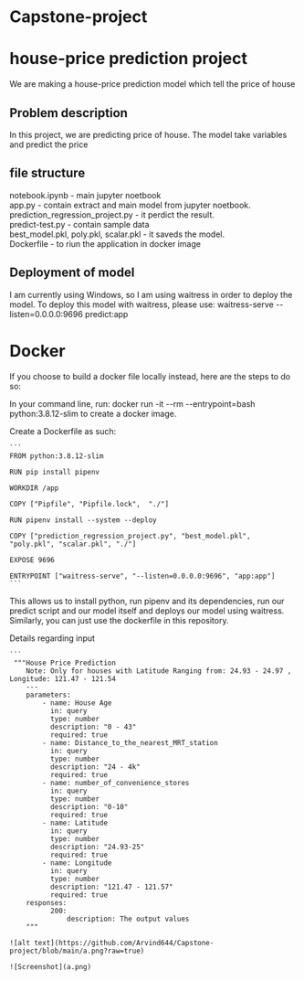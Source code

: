 # Capstone-project

# house-price prediction project

We are making a house-price prediction model which tell the price of house

## Problem description

In this project, we are predicting price of house. The model take variables and predict the price


## file structure

notebook.ipynb - main jupyter noetbook <br />
app.py - contain extract and main model from jupyter noetbook.  <br />
prediction_regression_project.py - it perdict the result. <br /> 
predict-test.py - contain sample data <br /> 
best_model.pkl, poly.pkl, scalar.pkl - it saveds the model. <br />
Dockerfile - to riun the application in docker image

## Deployment of model

I am currently using Windows, so I am using waitress in order to deploy the model. To deploy this model with waitress, please use: waitress-serve --listen=0.0.0.0:9696 predict:app

# Docker

If you choose to build a docker file locally instead, here are the steps to do so:

In your command line, run: docker run -it --rm --entrypoint=bash python:3.8.12-slim to create a docker image.

Create a Dockerfile as such:
````
```
FROM python:3.8.12-slim

RUN pip install pipenv

WORKDIR /app

COPY ["Pipfile", "Pipfile.lock",  "./"]

RUN pipenv install --system --deploy

COPY ["prediction_regression_project.py", "best_model.pkl", "poly.pkl", "scalar.pkl", "./"]

EXPOSE 9696

ENTRYPOINT ["waitress-serve", "--listen=0.0.0.0:9696", "app:app"]
```
````
This allows us to install python, run pipenv and its dependencies, run our predict script and our model itself and deploys our model using waitress. Similarly, you can just use the dockerfile in this repository.

Details regarding input
````
```
 """House Price Prediction
    Note: Only for houses with Latitude Ranging from: 24.93 - 24.97 , Longitude: 121.47 - 121.54
    ---
    parameters:
        - name: House Age
          in: query
          type: number
          description: "0 - 43"
          required: true
        - name: Distance_to_the_nearest_MRT_station
          in: query
          type: number
          description: "24 - 4k"
          required: true
        - name: number_of_convenience_stores
          in: query
          type: number
          description: "0-10"
          required: true
        - name: Latitude
          in: query
          type: number
          description: "24.93-25"
          required: true
        - name: Longitude
          in: query
          type: number
          description: "121.47 - 121.57"
          required: true
    responses:
          200:
              description: The output values
    """
````
```
![alt text](https://github.com/Arvind644/Capstone-project/blob/main/a.png?raw=true)

![Screenshot](a.png)
